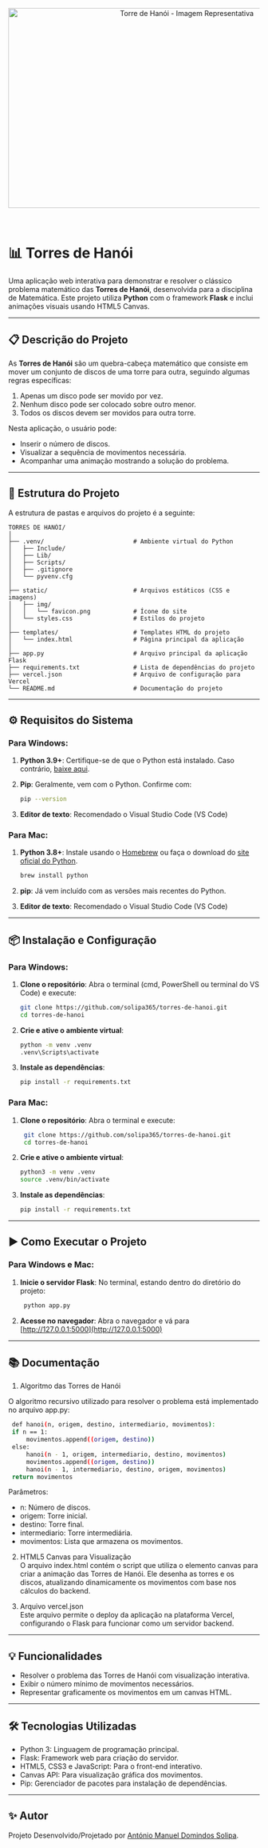 <p align="center">
  <img src="https://www.ime.usp.br/lem/ens-mat/hanoi.gif" width="700" height="400" alt="Torre de Hanói - Imagem Representativa">
</p> <br>

# 📊 Torres de Hanói

Uma aplicação web interativa para demonstrar e resolver o clássico problema matemático das **Torres de Hanói**, desenvolvida para a disciplina de Matemática. Este projeto utiliza **Python** com o framework **Flask** e inclui animações visuais usando HTML5 Canvas.

---

## 📋 Descrição do Projeto

As **Torres de Hanói** são um quebra-cabeça matemático que consiste em mover um conjunto de discos de uma torre para outra, seguindo algumas regras específicas:

1. Apenas um disco pode ser movido por vez.
2. Nenhum disco pode ser colocado sobre outro menor.
3. Todos os discos devem ser movidos para outra torre.

Nesta aplicação, o usuário pode:

- Inserir o número de discos.
- Visualizar a sequência de movimentos necessária.
- Acompanhar uma animação mostrando a solução do problema.

---

## 📁 Estrutura do Projeto

A estrutura de pastas e arquivos do projeto é a seguinte:

```plaintext
TORRES DE HANÓI/
│
├── .venv/                         # Ambiente virtual do Python
│   ├── Include/
│   ├── Lib/
│   ├── Scripts/
│   ├── .gitignore
│   └── pyvenv.cfg
│
├── static/                        # Arquivos estáticos (CSS e imagens)
│   ├── img/
│   │   └── favicon.png            # Ícone do site
│   └── styles.css                 # Estilos do projeto
│
├── templates/                     # Templates HTML do projeto
│   └── index.html                 # Página principal da aplicação
│
├── app.py                         # Arquivo principal da aplicação Flask
├── requirements.txt               # Lista de dependências do projeto
├── vercel.json                    # Arquivo de configuração para Vercel
└── README.md                      # Documentação do projeto
```

---

## ⚙️ Requisitos do Sistema

### Para **Windows**:

1. **Python 3.9+**: Certifique-se de que o Python está instalado. Caso contrário, [baixe aqui](https://www.python.org/downloads/).
2. **Pip**: Geralmente, vem com o Python. Confirme com:
   ```bash
   pip --version
   ```

3. **Editor de texto**: Recomendado o Visual Studio Code (VS Code)

### Para **Mac**:

1. **Python 3.8+**: Instale usando o [Homebrew](https://brew.sh/) ou faça o download do [site oficial do Python](https://www.python.org/downloads/).
   ```bash
   brew install python
   ```

2. **pip**: Já vem incluído com as versões mais recentes do Python.

3. **Editor de texto**: Recomendado o Visual Studio Code (VS Code)

---

## 📦 Instalação e Configuração

### Para **Windows**:

1. **Clone o repositório**: Abra o terminal (cmd, PowerShell ou terminal do VS Code) e execute:
   ```bash
   git clone https://github.com/solipa365/torres-de-hanoi.git
   cd torres-de-hanoi
   ```

2. **Crie e ative o ambiente virtual**:
   ```bash
   python -m venv .venv
   .venv\Scripts\activate
    ```

3. **Instale as dependências**:
   ```bash
   pip install -r requirements.txt
   ```

### Para **Mac**:

1. **Clone o repositório**: Abra o terminal e execute:
   ```bash
    git clone https://github.com/solipa365/torres-de-hanoi.git
    cd torres-de-hanoi
   ```

2. **Crie e ative o ambiente virtual**:
   ```bash
   python3 -m venv .venv
   source .venv/bin/activate
    ```

3. **Instale as dependências**:
   ```bash
   pip install -r requirements.txt
   ```

---

## ▶️ Como Executar o Projeto

### Para Windows e Mac:

1. **Inicie o servidor Flask**: No terminal, estando dentro do diretório do projeto:
   ```bash
    python app.py
   ```

2. **Acesse no navegador**: Abra o navegador e vá para [http://127.0.0.1:5000](http://127.0.0.1:5000) 

---

## 📚 Documentação

1. Algoritmo das Torres de Hanói

O algoritmo recursivo utilizado para resolver o problema está implementado no arquivo app.py:
   ```bash
    def hanoi(n, origem, destino, intermediario, movimentos):
    if n == 1:
        movimentos.append((origem, destino))
    else:
        hanoi(n - 1, origem, intermediario, destino, movimentos)
        movimentos.append((origem, destino))
        hanoi(n - 1, intermediario, destino, origem, movimentos)
    return movimentos
   ```

Parâmetros:

- n: Número de discos.
- origem: Torre inicial.
- destino: Torre final.
- intermediario: Torre intermediária.
- movimentos: Lista que armazena os movimentos.

2. HTML5 Canvas para Visualização <br>
O arquivo index.html contém o script que utiliza o elemento canvas para criar a animação das Torres de Hanói. Ele desenha as torres e os discos, atualizando dinamicamente os movimentos com base nos cálculos do backend.

3. Arquivo vercel.json <br>
Este arquivo permite o deploy da aplicação na plataforma Vercel, configurando o Flask para funcionar como um servidor backend.

---

## 💡 Funcionalidades

- Resolver o problema das Torres de Hanói com visualização interativa.
- Exibir o número mínimo de movimentos necessários.
- Representar graficamente os movimentos em um canvas HTML.

---

## 🛠️ Tecnologias Utilizadas

- Python 3: Linguagem de programação principal.
- Flask: Framework web para criação do servidor.
- HTML5, CSS3 e JavaScript: Para o front-end interativo.
- Canvas API: Para visualização gráfica dos movimentos.
- Pip: Gerenciador de pacotes para instalação de dependências.

---

## ✨ Autor

Projeto Desenvolvido/Projetado por [António Manuel Domindos Solipa](https://github.com/solipa365).